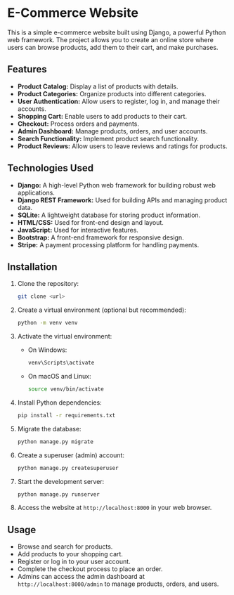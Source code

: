 # E-Commerce Website

This is a simple e-commerce website built using Django, a powerful Python web framework. The project allows you to create an online store where users can browse products, add them to their cart, and make purchases.

## Features

- **Product Catalog:** Display a list of products with details.
- **Product Categories:** Organize products into different categories.
- **User Authentication:** Allow users to register, log in, and manage their accounts.
- **Shopping Cart:** Enable users to add products to their cart.
- **Checkout:** Process orders and payments.
- **Admin Dashboard:** Manage products, orders, and user accounts.
- **Search Functionality:** Implement product search functionality.
- **Product Reviews:** Allow users to leave reviews and ratings for products.

## Technologies Used

- **Django:** A high-level Python web framework for building robust web applications.
- **Django REST Framework:** Used for building APIs and managing product data.
- **SQLite:** A lightweight database for storing product information.
- **HTML/CSS:** Used for front-end design and layout.
- **JavaScript:** Used for interactive features.
- **Bootstrap:** A front-end framework for responsive design.
- **Stripe:** A payment processing platform for handling payments.

## Installation

1. Clone the repository:

   ```bash
   git clone <url>
   ```

2. Create a virtual environment (optional but recommended):

   ```bash
   python -m venv venv
   ```

3. Activate the virtual environment:

   - On Windows:

     ```bash
     venv\Scripts\activate
     ```

   - On macOS and Linux:

     ```bash
     source venv/bin/activate
     ```

4. Install Python dependencies:

   ```bash
   pip install -r requirements.txt
   ```

5. Migrate the database:

   ```bash
   python manage.py migrate
   ```

6. Create a superuser (admin) account:

   ```bash
   python manage.py createsuperuser
   ```

7. Start the development server:

   ```bash
   python manage.py runserver
   ```

8. Access the website at `http://localhost:8000` in your web browser.

## Usage

- Browse and search for products.
- Add products to your shopping cart.
- Register or log in to your user account.
- Complete the checkout process to place an order.
- Admins can access the admin dashboard at `http://localhost:8000/admin` to manage products, orders, and users.
